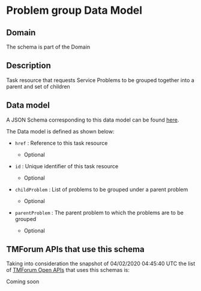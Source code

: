 # Problem group Data Model

## Domain

The  schema is part of the  Domain

## Description

Task resource that requests Service Problems to be grouped together into a parent and set of children

## Data model

A JSON Schema corresponding to this data model can be found
[here](https://github.com/tmforum-rand/schemas/blob/candidates/Service/ProblemGroup.schema.json).

The Data model is defined as shown below:
- `href` : Reference to this task resource

  - Optional

- `id` : Unique identifier of this task resource

  - Optional

- `childProblem` : List of problems to be grouped under a parent problem

  - Optional

- `parentProblem` : The parent problem to which the problems are to be grouped

  - Optional





## TMForum APIs that use this schema

Taking into consideration the snapshot of 04/02/2020 04:45:40 UTC the list of [TMForum Open APIs](https://www.tmforum.org/open-apis/) that uses this schemas is:

Coming soon